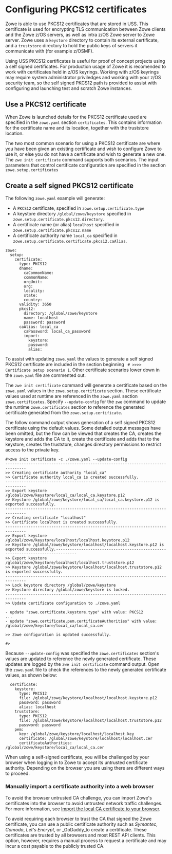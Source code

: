 # Configuring PKCS12 certificates

Zowe is able to use PKCS12 certificates that are stored in USS.  This certificate is used for encrypting TLS communication between Zowe clients and the Zowe z/OS servers, as well as intra z/OS Zowe server to Zowe server.  Zowe uses a `keystore` directory to contain its external certificate, and a `truststore` directory to hold the public keys of servers it communicate with (for example z/OSMF).  

Using USS PKCS12 certificates is useful for proof of concept projects using a self signed certificates.  For production usage of Zowe it is recomended to work with certificates held in z/OS keyrings.  Working with z/OS keyrings may require system administrator priviledges and working with your z/OS security team, so the self signed PKCS12 path is provided to assist with configuring and launching test and scratch Zowe instances.  

## Use a PKCS12 certificate

When Zowe is launched details for the PKCS12 certificate used are specified in the `zowe.yaml` section `certificates`.  This contains information for the certificate name and its location, together with the truststore location.  

The two most common scenario for using a PKCS12 certificate are where you have been given an existing certificate and wish to configure Zowe to use it, or else you do not have a certificate and wish to generate a new one.  The `zwe init certificate` command supports both scenarios.  The input parameters that control certificate configuration
are specified in the section `zowe.setup.certificates`

## Create a self signed PKCS12 certificate

The following `zowe.yaml` example will generate: 

 - A `PKCS12` certificate, specified in `zowe.setup.certificate.type` 
 - A keystore directory `/global/zowe/keystore` specified in  `zowe.setup.certificate.pkcs12.directory`. 
 - A certificate name (or alias) `localhost` specified in `zowe.setup.certificate.pkcs12.name`  
 - A certificate authority name `local_ca` specified in `zowe.setup.certificate.certificate.pkcs12.caAlias`.

```
zowe:
  setup:
    certificate:
      type: PKCS12
      dname:
        caCommonName: 
        commonName:
        orgUnit:
        org:
        locality:
        state:
        country:
      validity: 3650
      pkcs12:
        directory: /global/zowe/keystore
        name: localhost
        password: password
      caAlias: local_ca
        caPassword: local_ca_password
        import:
          keystore:
          password:
          alias:
```

To assist with updating `zowe.yaml` the values to generate a self signed PKCS12 certificate are included in the section beginning ` # >>>> Certificate setup scenario 1`.  Other certificate scenarios lower down in the `zowe.yaml` file are commented out.

The `zwe init certificate` command will generate a certificate based on the `zowe.yaml` values in the `zowe.setup.certificate` section.  These certificate values used at runtime are referenced in the `zowe.yaml` section `zowe.certificates`. Specify `--update-config` for the `zwe` command to update the runtime `zowe.certificates` section to reference the generated certificate generated from the `zowe.setup.certificate`. 

The follow command output shows generation of a self signed PKCS12 certificate using the default values.  Some detailed output messages have been omitted, but the flow can be viewed that creates the CA, creates the keystore and adds the CA to it,  create the certificate and adds that to the keystore,  creates the truststore,  changes directory permissions to restrict access to the private key.

```
#>zwe init certificate -c ./zowe.yaml --update-config
-------------------------------------------------------------------------------
>> Creating certificate authority "local_ca"
>> Certificate authority local_ca is created successfully.
-------------------------------------------------------------------------------
>> Export keystore /global/zowe/keystore/local_ca/local_ca.keystore.p12
>> Keystore /global/zowe/keystore/local_ca/local_ca.keystore.p12 is exported successfully.
-------------------------------------------------------------------------------
>> Creating certificate "localhost"
>> Certificate localhost is created successfully.
-------------------------------------------------------------------------------
>> Export keystore /global/zowe/keystore/localhost/localhost.keystore.p12
>> Keystore /global/zowe/keystore/localhost/localhost.keystore.p12 is exported successfully.-------------------------------------------------------------------------------
>> Export keystore /global/zowe/keystore/localhost/localhost.truststore.p12
>> Keystore /global/zowe/keystore/localhost/localhost.truststore.p12 is exported successfully.
-------------------------------------------------------------------------------
>> Lock keystore directory /global/zowe/keystore
>> Keystore directory /global/zowe/keystore is locked.
-------------------------------------------------------------------------------
>> Update certificate configuration to ./zowe.yaml

- update "zowe.certificate.keystore.type" with value: PKCS12
...
- update "zowe.certificate.pem.certificateAuthorities" with value: /global/zowe/keystore/local_ca/local_ca.cer

>> Zowe configuration is updated successfully.

#>
```

Because `--update-config` was specified the `zowe.certificates` section's values are updated to reference the newly generated certificate.  These updates are logged by the `zwe init certificate` command output.  Open the `zowe.yaml` file to check the references to the newly generated certificate values, as shown below:

```
  certificate:
    keystore:
      type: PKCS12
      file: /global/zowe/keystore/localhost/localhost.keystore.p12
      password: password
      alias: localhost
    truststore:
      type: PKCS12
      file: /global/zowe/keystore/localhost/localhost.truststore.p12
      password: password
    pem:
      key: /global/zowe/keystore/localhost/localhost.key
      certificate: /global/zowe/keystore/localhost/localhost.cer
      certificateAuthorities: /global/zowe/keystore/local_ca/local_ca.cer
```

When using a self-signed certificate, you will be challenged by your browser when logging in to Zowe to accept its untrusted certificate authority.  Depending on the browser you are using there are different ways to proceed.  

### Manually import a certificate authority into a web browser

To avoid the browser untrusted CA challenge, you can import Zowe's certificates into the browser to avoid untrusted network traffic challenges. For more information, see [Import the local CA certificate to your browser](../extend/extend-apiml/certificate-management-in-zowe-apiml.md/#import-the-local-ca-certificate-to-your-browser).

To avoid requiring each browser to trust the CA that signed the Zowe certificate, you can use a public certificate authority such as _Symantec_, _Comodo_, _Let's Encrypt_, or _GoDaddy_to create a certificate. These certificates are trusted by all browsers and most REST API clients. This option, however, requires a manual process to request a certificate and may incur a cost payable to the publicly trusted CA.

<!--

## Import an existing self signed PKCS12 certificate

**TODO**

## SSO

**TODO**
-->
